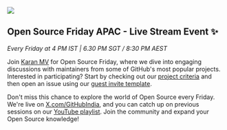 
![](https://github.com/user-attachments/assets/9c917f07-49bb-4e2e-8899-dda4b558acfd)

## Open Source Friday APAC - Live Stream Event ✨
_Every Friday at 4 PM IST | 6.30 PM SGT / 8:30 PM AEST_

Join [Karan MV](https://www.github.com/mvkaran/) for Open Source Friday, where we dive into engaging discussions with maintainers from some of GitHub's most popular projects. Interested in participating? Start by checking out our [project criteria](https://github.com/githubevents/open-source-friday-apac/blob/main/admin/project-criteria.md) and then open an issue using our [guest invite template](https://github.com/githubevents/open-source-friday-apac/issues/new?template=osf-guest-invite.yml&assignees=yashrajnayak%2Cmvkaran&labels=open-source%2Copen-source-friday%2Cpending%2Ctwitch).

Don't miss this chance to explore the world of Open Source every Friday. We're live on [X.com/GitHubIndia](https://x.com/githubindia), and you can catch up on previous sessions on our [YouTube playlist](https://www.youtube.com/playlist?list=PL0lo9MOBetEFmtstItnKlhJJVmMghxc0P). Join the community and expand your Open Source knowledge!



